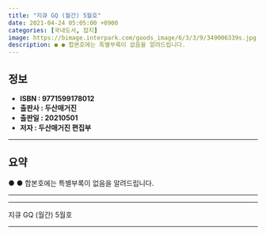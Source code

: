 ```yaml
---
title: "지큐 GQ (월간) 5월호"
date: 2021-04-24 05:05:00 +0900
categories: [국내도서, 잡지]
image: https://bimage.interpark.com/goods_image/6/3/3/9/349006339s.jpg
description: ● ● 합본호에는 특별부록이 없음을 알려드립니다.
---
```


## **정보**

- **ISBN : 9771599178012**
- **출판사 : 두산매거진**
- **출판일 : 20210501**
- **저자 : 두산매거진 편집부**

------



## **요약**

●  ● 합본호에는 특별부록이 없음을 알려드립니다.

------



------


지큐 GQ (월간) 5월호 

------


